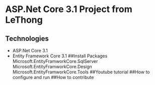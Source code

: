 # ASP.Net Core 3.1 Project from LeThong
## Technologies
- ASP.Net Core 3.1
- Entity Framework Core 3.1
##Install Packages
Microsoft.EntityFramworkCore.SqlServer
Microsoft.EntityFramworkCore.Design
Microsoft.EntityFramworkCore.Tools
##Youtube tutorial
##How to configure and run
##How to contribute